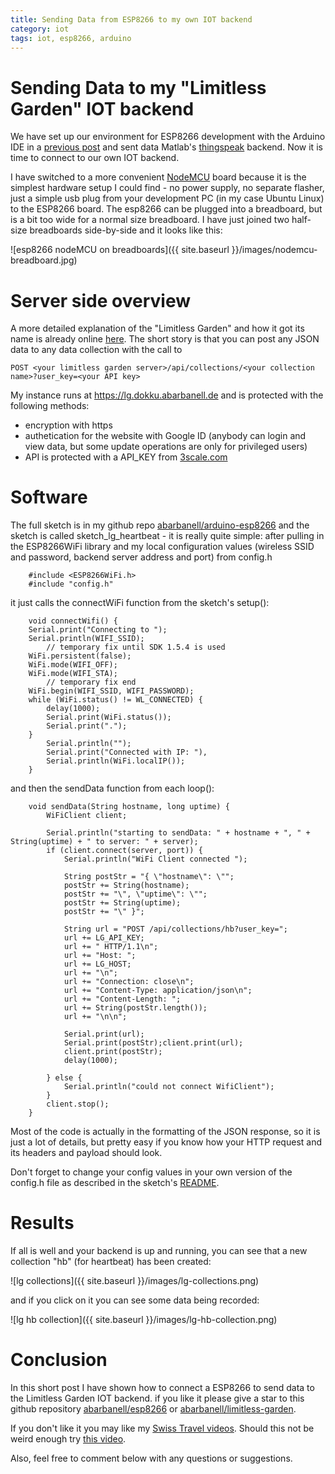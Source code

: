 ```yaml
---
title: Sending Data from ESP8266 to my own IOT backend
category: iot
tags: iot, esp8266, arduino
---
```


# Sending Data to my "Limitless Garden" IOT backend	

We have set up our environment for ESP8266 development with the
Arduino IDE in a [previous
post](http://blog.abarbanell.de/arduino-esp8266/iot/setup/) and sent data
Matlab's [thingspeak](www.thingspeak.com) backend. Now it is
time to connect to our own IOT backend.

I have switched to a more convenient
[NodeMCU](http://www.nodemcu.com/index_en.html) board because it is
the simplest hardware setup I could find - no power supply, no separate 
flasher, just a simple usb plug from your development PC (in my case Ubuntu
Linux) to the ESP8266 board. The esp8266 can be plugged into a breadboard, 
but is a bit too wide for a normal size breadboard. I have just joined 
two half-size breadboards side-by-side and it looks like this: 

![esp8266 nodeMCU on breadboards]({{ site.baseurl }}/images/nodemcu-breadboard.jpg)

# Server side overview
A more detailed explanation of the "Limitless Garden" and how it
got its name is already online
[here](http://blog.abarbanell.de/raspberry/2015/12/30/monitoring-iot-backend).
The short story is that you can post any JSON data to any data collection with 
the call to 

```
POST <your limitless garden server>/api/collections/<your collection name>?user_key=<your API key>
```

My instance runs at https://lg.dokku.abarbanell.de and is protected with the 
following methods:

- encryption with https
- authetication for the website with Google ID (anybody can login and view data, 
but some update operations are only for privileged users)
- API is protected with a API_KEY from [3scale.com](www.3scale.com)

# Software

The full sketch is in my github repo 
[abarbanell/arduino-esp8266](https://github.com/abarbanell/arduino-esp8266/tree/master/sketch_lg_heartbeat)
and the sketch is called sketch_lg_heartbeat - it is really quite simple: after
pulling in the ESP8266WiFi library and my local configuration values (wireless 
SSID and password, backend server address and port) from config.h

        #include <ESP8266WiFi.h>
        #include "config.h"

it just calls the connectWiFi function from the sketch's setup(): 

        void connectWifi() {
        Serial.print("Connecting to ");
        Serial.println(WIFI_SSID);
            // temporary fix until SDK 1.5.4 is used
        WiFi.persistent(false);
        WiFi.mode(WIFI_OFF);
        WiFi.mode(WIFI_STA);
            // temporary fix end
        WiFi.begin(WIFI_SSID, WIFI_PASSWORD);
        while (WiFi.status() != WL_CONNECTED) {
            delay(1000);
            Serial.print(WiFi.status());
            Serial.print(".");
        }
            Serial.println("");
            Serial.print("Connected with IP: "),
            Serial.println(WiFi.localIP());
        }

and then the sendData function from each loop(): 

        void sendData(String hostname, long uptime) {
            WiFiClient client;

            Serial.println("starting to sendData: " + hostname + ", " + String(uptime) + " to server: " + server);
            if (client.connect(server, port)) { 
                Serial.println("WiFi Client connected ");
            
                String postStr = "{ \"hostname\": \"";
                postStr += String(hostname);
                postStr += "\", \"uptime\": \"";
                postStr += String(uptime);
                postStr += "\" }";
            
                String url = "POST /api/collections/hb?user_key=";
                url += LG_API_KEY;
                url += " HTTP/1.1\n";
                url += "Host: ";
                url += LG_HOST;
                url += "\n";
                url += "Connection: close\n";
                url += "Content-Type: application/json\n";
                url += "Content-Length: ";
                url += String(postStr.length());
                url += "\n\n";
                
                Serial.print(url);
                Serial.print(postStr);client.print(url);
                client.print(postStr);
                delay(1000);
        
            } else {
                Serial.println("could not connect WifiClient");
            }
            client.stop();
        }

Most of the code is actually in the formatting of the JSON response, so it is
just a lot of details, but pretty easy if you know how your HTTP request and its 
headers and payload should look.

Don't forget to change your config values in your own version of the config.h file as 
described in the sketch's 
[README](https://github.com/abarbanell/arduino-esp8266/blob/master/sketch_lg_heartbeat/README.md).


# Results

If all is well and your backend is up and running, you can see that a new 
collection "hb" (for heartbeat) has been created: 

![lg collections]({{ site.baseurl }}/images/lg-collections.png)

and if you click on it you can see some data being recorded: 

![lg hb collection]({{ site.baseurl }}/images/lg-hb-collection.png) 

# Conclusion

In this short post I have shown how to connect a ESP8266 to send data to the 
Limitless Garden IOT backend. if you like it please give a star to this github repository
[abarbanell/esp8266](https://github.com/abarbanell/arduino-esp8266) or 
[abarbanell/limitless-garden](https://github.com/abarbanell/limitless-garden).

If you don't like it you may like my 
[Swiss Travel videos](https://www.youtube.com/playlist?list=PLyu5cHg7bWPiN-KlItY2fNfK20Gk_CE8b). 
Should this not be weird enough try 
[this video](https://www.youtube.com/watch?v=bLTNhu8izu0).

Also, feel free to comment below with any questions or suggestions.
